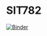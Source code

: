 # SIT782
[![Binder](https://mybinder.org/badge_logo.svg)](https://mybinder.org/v2/gh/Tithra/SIT782/main?labpath=test.ipynb)
